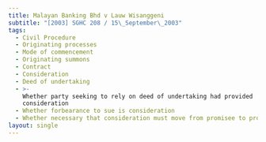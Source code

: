 ```yaml
---
title: Malayan Banking Bhd v Lauw Wisanggeni
subtitle: "[2003] SGHC 208 / 15\_September\_2003"
tags:
  - Civil Procedure
  - Originating processes
  - Mode of commencement
  - Originating summons
  - Contract
  - Consideration
  - Deed of undertaking
  - >-
    Whether party seeking to rely on deed of undertaking had provided
    consideration
  - Whether forbearance to sue is consideration
  - Whether necessary that consideration must move from promisee to promisor
layout: single
---
```


